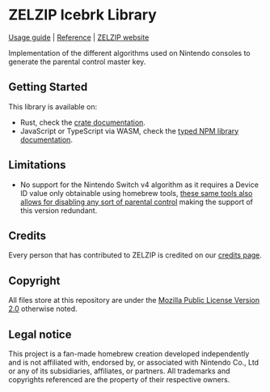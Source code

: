 <!--
  DO NOT EDIT!
  THIS IS A MACHINE GENERATED FILE

  Seeded with the data stored at `README.md.template.nix`,
  to regenerate the file run `forja fix` or `nix run .#generateFiles`.
-->

# ZELZIP Icebrk Library
[Usage guide](https://docs.zelzip.dev/niiebla/niiebla.html) | [Reference](https://docs.rs/zelzip_niiebla) | [ZELZIP website](https://zelzip.dev)

Implementation of the different algorithms used on Nintendo consoles to generate the parental control master key.

## Getting Started

This library is available on:
- Rust, check the [crate documentation](https://docs.rs/zelzip_icebrk).
- JavaScript or TypeScript via WASM, check the [typed NPM library documentation](https://wasm.icebrk.docs.zelzip.dev).

## Limitations
- No support for the Nintendo Switch v4 algorithm as it requires a Device ID value only obtainable using homebrew tools, [these same tools also allows for disabling any sort of parental control](https://gbatemp.net/threads/reset-parental-control-nx-an-easy-to-reset-the-pin-for-controls.556891/) making the support of this version redundant.

## Credits
Every person that has contributed to ZELZIP is credited on our [credits page](https://zelzip.dev/credits).

## Copyright
All files store at this repository are under the [Mozilla Public License Version 2.0](https://www.mozilla.org/en-US/MPL/2.0/) otherwise noted.

## Legal notice
This project is a fan-made homebrew creation developed independently and is not affiliated with, endorsed by, or associated with Nintendo Co., Ltd or any of its subsidiaries, affiliates, or partners. All trademarks and copyrights referenced are the property of their respective owners.
